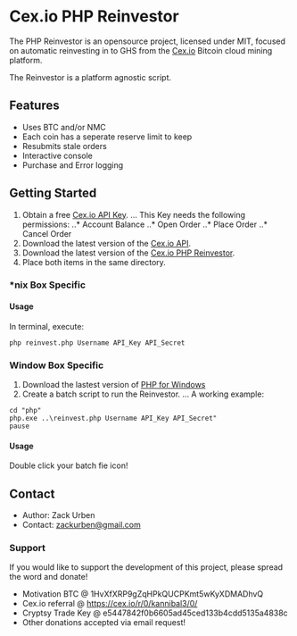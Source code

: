 # Cex.io PHP Reinvestor
The PHP Reinvestor is an opensource project, licensed under MIT, focused on automatic reinvesting in to GHS from the [Cex.io](https://cex.io/r/0/kannibal3/0/) Bitcoin cloud mining platform.

The Reinvestor is a platform agnostic script.

## Features
+ Uses BTC and/or NMC
+ Each coin has a seperate reserve limit to keep
+ Resubmits stale orders
+ Interactive console
+ Purchase and Error logging

## Getting Started
1. Obtain a free [Cex.io API Key](https://cex.io/trade/profile).
... This Key needs the following permissions: 
..* Account Balance 
..* Open Order 
..* Place Order 
..* Cancel Order 
2. Download the latest version of the [Cex.io API](https://github.com/zackurben/cex.io-api-php).
3. Download the latest version of the [Cex.io PHP Reinvestor](https://github.com/zackurben/cex_reinvest/archive/master.zip).
4. Place both items in the same directory.

### *nix Box Specific
#### Usage
In terminal, execute:

```
php reinvest.php Username API_Key API_Secret
```

### Window Box Specific
1. Download the lastest version of [PHP for Windows](http://windows.php.net/downloads/releases/php-5.5.7-Win32-VC11-x64.zip)
2. Create a batch script to run the Reinvestor.
... A working example:

```
cd "php" 
php.exe ..\reinvest.php Username API_Key API_Secret" 
pause 
```

#### Usage
Double click your batch fie icon!

## Contact
* Author: Zack Urben
* Contact: zackurben@gmail.com

### Support
If you would like to support the development of this project, please spread the word and donate!

* Motivation BTC @ 1HvXfXRP9gZqHPkQUCPKmt5wKyXDMADhvQ
* Cex.io referral @ https://cex.io/r/0/kannibal3/0/
* Cryptsy Trade Key @ e5447842f0b6605ad45ced133b4cdd5135a4838c
* Other donations accepted via email request!

